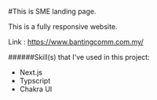 #This is SME landing page.

This is a fully responsive website.

Link : https://www.bantingcomm.com.my/

######Skill(s) that I've used in this project:

- Next.js
- Typscript
- Chakra UI
